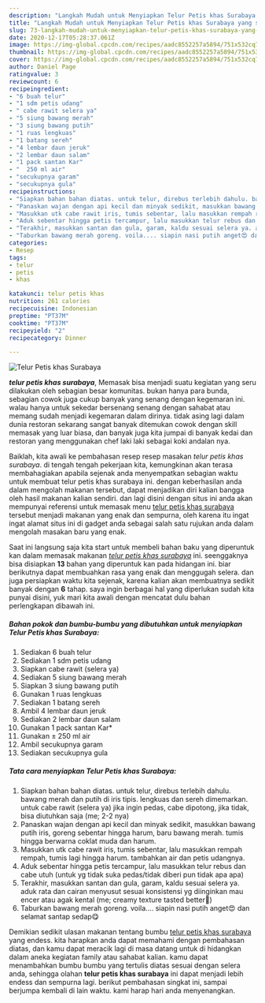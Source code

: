 ```yaml
---
description: "Langkah Mudah untuk Menyiapkan Telur Petis khas Surabaya yang simpel"
title: "Langkah Mudah untuk Menyiapkan Telur Petis khas Surabaya yang simpel"
slug: 73-langkah-mudah-untuk-menyiapkan-telur-petis-khas-surabaya-yang-simpel
date: 2020-12-17T05:28:37.061Z
image: https://img-global.cpcdn.com/recipes/aadc8552257a5894/751x532cq70/telur-petis-khas-surabaya-foto-resep-utama.jpg
thumbnail: https://img-global.cpcdn.com/recipes/aadc8552257a5894/751x532cq70/telur-petis-khas-surabaya-foto-resep-utama.jpg
cover: https://img-global.cpcdn.com/recipes/aadc8552257a5894/751x532cq70/telur-petis-khas-surabaya-foto-resep-utama.jpg
author: Daniel Page
ratingvalue: 3
reviewcount: 6
recipeingredient:
- "6 buah telur"
- "1 sdm petis udang"
- " cabe rawit selera ya"
- "5 siung bawang merah"
- "3 siung bawang putih"
- "1 ruas lengkuas"
- "1 batang sereh"
- "4 lembar daun jeruk"
- "2 lembar daun salam"
- "1 pack santan Kar"
- "  250 ml air"
- "secukupnya garam"
- "secukupnya gula"
recipeinstructions:
- "Siapkan bahan bahan diatas. untuk telur, direbus terlebih dahulu. bawang merah dan putih di iris tipis. lengkuas dan sereh dimemarkan. untuk cabe rawit (selera ya) jika ingin pedas, cabe dipotong, jika tidak, bisa diutuhkan saja (me; 2-2 nya)"
- "Panaskan wajan dengan api kecil dan minyak sedikit, masukkan bawang putih iris, goreng sebentar hingga harum, baru bawang merah. tumis hingga berwarna coklat muda dan harum."
- "Masukkan utk cabe rawit iris, tumis sebentar, lalu masukkan rempah rempah, tumis lagi hingga harum. tambahkan air dan petis udangnya."
- "Aduk sebentar hingga petis tercampur, lalu masukkan telur rebus dan cabe utuh (untuk yg tidak suka pedas/tidak diberi pun tidak apa apa)"
- "Terakhir, masukkan santan dan gula, garam, kaldu sesuai selera ya. aduk rata dan cairan menyusut sesuai konsistensi yg diinginkan mau encer atau agak kental (me; creamy texture tasted better😬)"
- "Taburkan bawang merah goreng. voila.... siapin nasi putih anget😍 dan selamat santap sedap😋"
categories:
- Resep
tags:
- telur
- petis
- khas

katakunci: telur petis khas 
nutrition: 261 calories
recipecuisine: Indonesian
preptime: "PT37M"
cooktime: "PT37M"
recipeyield: "2"
recipecategory: Dinner

---
```



![Telur Petis khas Surabaya](https://img-global.cpcdn.com/recipes/aadc8552257a5894/751x532cq70/telur-petis-khas-surabaya-foto-resep-utama.jpg)

<b><i>telur petis khas surabaya</i></b>, Memasak bisa menjadi suatu kegiatan yang seru dilakukan oleh sebagian besar komunitas. bukan hanya para bunda, sebagian cowok juga cukup banyak yang senang dengan kegemaran ini. walau hanya untuk sekedar bersenang senang dengan sahabat atau memang sudah menjadi kegemaran dalam dirinya. tidak asing lagi dalam dunia restoran sekarang sangat banyak ditemukan cowok dengan skill memasak yang luar biasa, dan banyak juga kita jumpai di banyak kedai dan restoran yang menggunakan chef laki laki sebagai koki andalan nya.

Baiklah, kita awali ke pembahasan resep resep masakan <i>telur petis khas surabaya</i>. di tengah tengah pekerjaan kita, kemungkinan akan terasa membahagiakan apabila sejenak anda menyempatkan sebagian waktu untuk membuat telur petis khas surabaya ini. dengan keberhasilan anda dalam mengolah makanan tersebut, dapat menjadikan diri kalian bangga oleh hasil makanan kalian sendiri. dan lagi disini dengan situs ini anda akan mempunyai referensi untuk memasak menu <u>telur petis khas surabaya</u> tersebut menjadi makanan yang enak dan sempurna, oleh karena itu ingat ingat alamat situs ini di gadget anda sebagai salah satu rujukan anda dalam mengolah masakan baru yang enak.




Saat ini langsung saja kita start untuk membeli bahan baku yang diperuntuk kan dalam memasak makanan <u><i>telur petis khas surabaya</i></u> ini. seenggaknya bisa disiapkan <b>13</b> bahan yang diperuntuk kan pada hidangan ini. biar berikutnya dapat membuahkan rasa yang enak dan menggugah selera. dan juga persiapkan waktu kita sejenak, karena kalian akan membuatnya sedikit banyak dengan <b>6</b> tahap. saya ingin berbagai hal yang diperlukan sudah kita punyai disini, yuk mari kita awali dengan mencatat dulu bahan perlengkapan dibawah ini.

<!--inarticleads1-->

##### Bahan pokok dan bumbu-bumbu yang dibutuhkan untuk menyiapkan Telur Petis khas Surabaya:

1. Sediakan 6 buah telur
1. Sediakan 1 sdm petis udang
1. Siapkan  cabe rawit (selera ya)
1. Sediakan 5 siung bawang merah
1. Siapkan 3 siung bawang putih
1. Gunakan 1 ruas lengkuas
1. Sediakan 1 batang sereh
1. Ambil 4 lembar daun jeruk
1. Sediakan 2 lembar daun salam
1. Gunakan 1 pack santan Kar*
1. Gunakan  ± 250 ml air
1. Ambil secukupnya garam
1. Sediakan secukupnya gula




<!--inarticleads2-->

##### Tata cara menyiapkan Telur Petis khas Surabaya:

1. Siapkan bahan bahan diatas. untuk telur, direbus terlebih dahulu. bawang merah dan putih di iris tipis. lengkuas dan sereh dimemarkan. untuk cabe rawit (selera ya) jika ingin pedas, cabe dipotong, jika tidak, bisa diutuhkan saja (me; 2-2 nya)
1. Panaskan wajan dengan api kecil dan minyak sedikit, masukkan bawang putih iris, goreng sebentar hingga harum, baru bawang merah. tumis hingga berwarna coklat muda dan harum.
1. Masukkan utk cabe rawit iris, tumis sebentar, lalu masukkan rempah rempah, tumis lagi hingga harum. tambahkan air dan petis udangnya.
1. Aduk sebentar hingga petis tercampur, lalu masukkan telur rebus dan cabe utuh (untuk yg tidak suka pedas/tidak diberi pun tidak apa apa)
1. Terakhir, masukkan santan dan gula, garam, kaldu sesuai selera ya. aduk rata dan cairan menyusut sesuai konsistensi yg diinginkan mau encer atau agak kental (me; creamy texture tasted better😬)
1. Taburkan bawang merah goreng. voila.... siapin nasi putih anget😍 dan selamat santap sedap😋




Demikian sedikit ulasan makanan tentang bumbu <u>telur petis khas surabaya</u> yang endess. kita harapkan anda dapat memahami dengan pembahasan diatas, dan kamu dapat meracik lagi di masa datang untuk di hidangkan dalam aneka kegiatan family atau sahabat kalian. kamu dapat menambahkan bumbu bumbu yang tertulis diatas sesuai dengan selera anda, sehingga olahan <b>telur petis khas surabaya</b> ini dapat menjadi lebih endess dan sempurna lagi. berikut pembahasan singkat ini, sampai berjumpa kembali di lain waktu. kami harap hari anda menyenangkan.
